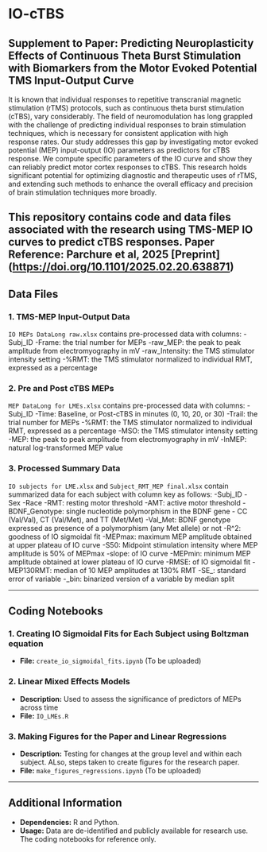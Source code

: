 # IO-cTBS

## Supplement to Paper: Predicting Neuroplasticity Effects of Continuous Theta Burst Stimulation with Biomarkers from the Motor Evoked Potential TMS Input-Output Curve
It is known that individual responses to repetitive transcranial magnetic stimulation (rTMS) protocols, such as continuous theta burst stimulation (cTBS), vary considerably. The field of neuromodulation has long grappled with the challenge of predicting individual responses to brain stimulation techniques, which is necessary for consistent application with high response rates. Our study addresses this gap by investigating motor evoked potential (MEP) input-output (IO) parameters as predictors for cTBS response. We compute specific parameters of the IO curve and show they can reliably predict motor cortex responses to cTBS. This research holds significant potential for optimizing diagnostic and therapeutic uses of rTMS, and extending such methods to enhance the overall efficacy and precision of brain stimulation techniques more broadly.

This repository contains code and data files associated with the research using TMS-MEP IO curves to predict cTBS responses. Paper Reference: Parchure et al, 2025 [Preprint] (https://doi.org/10.1101/2025.02.20.638871)
---

## Data Files
### 1. TMS-MEP Input-Output Data
`IO MEPs DataLong raw.xlsx` contains pre-processed data with columns: 
-Subj_ID 
-Frame: the trial number for MEPs
-raw_MEP: the peak to peak amplitude from electromyography in mV
-raw_Intensity: the TMS stimulator intensity setting
-%RMT: the TMS stimulator normalized to individual RMT, expressed as a percentage

### 2. Pre and Post cTBS MEPs
`MEP DataLong for LMEs.xlsx` contains pre-processed data with columns: 
-Subj_ID 
-Time: Baseline, or Post-cTBS in minutes (0, 10, 20, or 30)
-Trail: the trial number for MEPs
-%RMT: the TMS stimulator normalized to individual RMT, expressed as a percentage
-MSO: the TMS stimulator intensity setting
-MEP: the peak to peak amplitude from electromyography in mV
-lnMEP: natural log-transformed MEP value

### 3. Processed Summary Data
`IO subjects for LME.xlsx` and `Subject_RMT_MEP final.xlsx` contain summarized data for each subject with column key as follows: 
-Subj_ID
-Sex
-Race
-RMT: resting motor threshold
-AMT: active motor threshold
-BDNF_Genotype: single nucleotide polymorphism in the BDNF gene - CC (Val/Val), CT (Val/Met), and TT (Met/Met)
-Val_Met: BDNF genotype expressed as presence of a polymorphism (any Met allele) or not
-R^2: goodness of IO sigmoidal fit
-MEPmax: maximum MEP amplitude obtained at upper plateau of IO curve
-S50: Midpoint stimulation intensity where MEP amplitude is 50% of MEPmax
-slope: of IO curve
-MEPmin: minimum MEP amplitude obtained at lower plateau of IO curve
-RMSE: of IO sigmoidal fit
-MEP130RMT: median of 10 MEP amplitudes at 130% RMT
-SE_: standard error of variable
-_bin: binarized version of a variable by median split

---

## Coding Notebooks
### 1. Creating IO Sigmoidal Fits for Each Subject using Boltzman equation
- **File:** `create_io_sigmoidal_fits.ipynb` (To be uploaded)

### 2. Linear Mixed Effects Models
- **Description:** Used to assess the significance of predictors of MEPs across time
- **File:** `IO_LMEs.R`

### 3. Making Figures for the Paper and Linear Regressions
- **Description:** Testing for changes at the group level and within each subject. ALso, steps taken to create figures for the research paper.
- **File:** `make_figures_regressions.ipynb` (To be uploaded)

---

## Additional Information
- **Dependencies:** R and Python.
- **Usage:** Data are de-identified and publicly available for research use. The coding notebooks for reference only.

